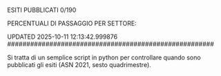 ESITI PUBBLICATI 0/190 

PERCENTUALI DI PASSAGGIO PER SETTORE:

UPDATED 2025-10-11 12:13:42.999876
###################################################### 

Si tratta di un semplice script in python per controllare quando sono pubblicati gli esiti (ASN 2021, sesto quadrimestre).

